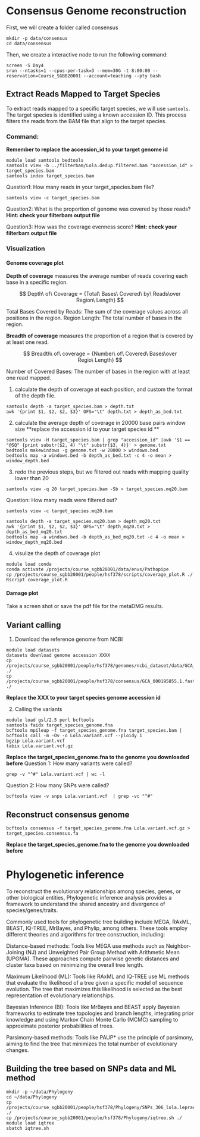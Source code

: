 # Consensus Genome reconstruction
First, we will create a folder called consensus
```
mkdir -p data/consensus
cd data/consensus
```
Then, we create a interactive node to run the following command:
```
screen -S Day4
srun --ntasks=1 --cpus-per-task=3 --mem=30G -t 8:00:00 --reservation=Course_SGBB20001 --account=teaching --pty bash
```
## Extract Reads Mapped to Target Species
To extract reads mapped to a specific target species, we will use `samtools`. The target species is identified using a known accession ID. This process filters the reads from the BAM file that align to the target species.

### Command:
**Remember to replace the accession_id to your target genome id**
```
module load samtools bedtools 
samtools view -b ../filterbam/Lola.dedup.filtered.bam "accession_id" > target_species.bam
samtools index target_species.bam
```

Question1: How many reads in your target_species.bam file?
```
samtools view -c target_species.bam
```
Question2: What is the proportion of genome was covered by those reads?
**Hint: check your filterbam output file**

Question3: How was the coverage evenness score?
**Hint: check your filterbam output file**

### Visualization
#### Genome coverage plot

**Depth of coverage** measures the average number of reads covering each base in a specific region.

$$ Depth\ of\ Coverage = {Total\ Bases\ Covered\ by\ Reads\over Region\ Length} $$

Total Bases Covered by Reads: The sum of the coverage values across all positions in the region.
Region Length: The total number of bases in the region.

**Breadth of coverage** measures the proportion of a region that is covered by at least one read.

$$ Breadth\ of\ coverage = {Number\ of\ Covered\ Bases\over Regio\ Length} $$

Number of Covered Bases: The number of bases in the region with at least one read mapped.

1. calculate the depth of coverage at each position, and custom the format of the depth file.
```
samtools depth -a target_species.bam > depth.txt
awk '{print $1, $2, $2, $3}' OFS="\t" depth.txt > depth_as_bed.txt
```
2. calculate the average depth of coverage in 20000 base pairs window size
**replace the accession id to your target species id **
```
samtools view -H target_species.bam | grep "accession_id" |awk '$1 == "@SQ" {print substr($2, 4) "\t" substr($3, 4)}' > genome.txt
bedtools makewindows -g genome.txt -w 20000 > windows.bed
bedtools map -a windows.bed -b depth_as_bed.txt -c 4 -o mean > window_depth.bed
```
3. redo the previous steps, but we filtered out reads with mapping quality lower than 20
```
samtools view -q 20 target_species.bam -Sb > target_species.mq20.bam
```
Question: How many reads were filtered out?
```
samtools view -c target_species.mq20.bam
```
```
samtools depth -a target_species.mq20.bam > depth_mq20.txt
awk '{print $1, $2, $2, $3}' OFS="\t" depth_mq20.txt > depth_as_bed_mq20.txt
bedtools map -a windows.bed -b depth_as_bed_mq20.txt -c 4 -o mean > window_depth_mq20.bed
```
4. visulize the depth of coverage plot
```
module load conda
conda activate /projects/course_sgbb20001/data/envs/Pathopipe
cp /projects/course_sgbb20001/people/hsf378/scripts/coverage_plot.R ./
Rscript coverage_plot.R
```

#### Damage plot
Take a screen shot or save the pdf file for the metaDMG results.

## Variant calling
1. Download the reference genome from NCBI
```
module load datasets
datasets download genome accession XXXX
cp /projects/course_sgbb20001/people/hsf378/genomes/ncbi_dataset/data/GCA_003665785.1* ./
cp /projects/course_sgbb20001/people/hsf378/consensus/GCA_000195855.1.fasta ./
```
**Replace the XXX to your target species genome accession id**

2. Calling the variants
```
module load gsl/2.5 perl bcftools
samtools faidx target_species_genome.fna
bcftools mpileup -f target_species_genome.fna target_species.bam | bcftools call -m -Ov -o Lola.variant.vcf --ploidy 1
bgzip Lola.variant.vcf
tabix Lola.variant.vcf.gz
```
**Replace the target_species_genome.fna to the genome you downloaded before**
Question 1: How many variants were called?
```
grep -v "^#" Lola.variant.vcf | wc -l 
```
Question 2: How many SNPs were called?
```
bcftools view -v snps Lola.variant.vcf  | grep -vc "^#" 
```
## Reconstruct consensus genome 
```
bcftools consensus -f target_species_genome.fna Lola.variant.vcf.gz > target_species.consensus.fa
```
**Replace the target_species_genome.fna to the genome you downloaded before**

# Phylogenetic inference

To reconstruct the evolutionary relationships among species, genes, or other biological entities, Phylogenetic inference analysis provides a framework to understand the shared ancestry and divergence of species/genes/traits. 

Commonly used tools for phylogenetic tree building include MEGA, RAxML, BEAST, IQ-TREE, MrBayes, and Phylip, among others. These tools employ different theories and algorithms for tree construction, including:

Distance-based methods: Tools like MEGA use methods such as Neighbor-Joining (NJ) and Unweighted Pair Group Method with Arithmetic Mean (UPGMA). These approaches compute pairwise genetic distances and cluster taxa based on minimizing the overall tree length.

Maximum Likelihood (ML): Tools like RAxML and IQ-TREE use ML methods that evaluate the likelihood of a tree given a specific model of sequence evolution. The tree that maximizes this likelihood is selected as the best representation of evolutionary relationships.

Bayesian Inference (BI): Tools like MrBayes and BEAST apply Bayesian frameworks to estimate tree topologies and branch lengths, integrating prior knowledge and using Markov Chain Monte Carlo (MCMC) sampling to approximate posterior probabilities of trees.

Parsimony-based methods: Tools like PAUP* use the principle of parsimony, aiming to find the tree that minimizes the total number of evolutionary changes.

## Building the tree based on SNPs data and ML method

```
mkdir -p ~/data/Phylogeny
cd ~/data/Phylogeny
cp /projects/course_sgbb20001/people/hsf378/Phylogeny/SNPs_306_lola.leprae.fa ./
cp /projects/course_sgbb20001/people/hsf378/Phylogeny/iqtree.sh ./
module load iqtree
sbatch iqtree.sh
```
